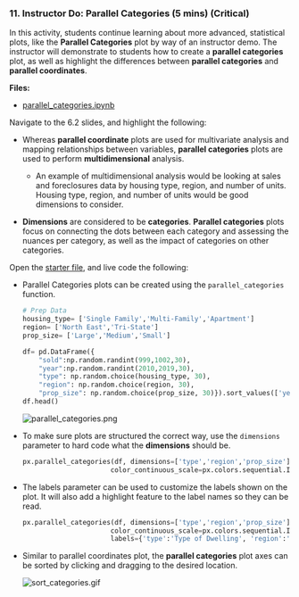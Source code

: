 ### 11. Instructor Do: Parallel Categories (5 mins) (Critical)

In this activity, students continue learning about more advanced, statistical plots, like the **Parallel Categories** plot by way of an instructor demo. The instructor will demonstrate to students how to create a **parallel categories** plot, as well as highlight the differences between **parallel categories** and **parallel coordinates**.

**Files:**

* [parallel_categories.ipynb](Activities/11-Ins_Parallel_Categories/Solved/parallel_categories.ipynb)

Navigate to the 6.2 slides, and highlight the following:

* Whereas **parallel coordinate** plots are used for multivariate analysis and mapping relationships between variables, **parallel categories** plots are used to perform **multidimensional** analysis.

  * An example of multidimensional analysis would be looking at sales and foreclosures data by housing type, region, and number of units. Housing type, region, and number of units would be good dimensions to consider.

* **Dimensions** are considered to be **categories**. **Parallel categories** plots focus on connecting the dots between each category and assessing the nuances per category, as well as the impact of categories on other categories.

Open the [starter file](Activities/11-Ins_Parallel_Categories/Solved/parallel_categories.ipynb), and live code the following:

* Parallel Categories plots can be created using the `parallel_categories` function.

  ```python
  # Prep Data
  housing_type= ['Single Family','Multi-Family','Apartment']
  region= ['North East','Tri-State']
  prop_size= ['Large','Medium','Small']

  df= pd.DataFrame({
      "sold":np.random.randint(999,1002,30),
      "year":np.random.randint(2010,2019,30),
      "type": np.random.choice(housing_type, 30),
      "region": np.random.choice(region, 30),
      "prop_size": np.random.choice(prop_size, 30)}).sort_values(['year','type','region','prop_size'])
  df.head()
  ```

  ![parallel_categories.png](Images/parallel_categories.png)

* To make sure plots are structured the correct way, use the `dimensions` parameter to hard code what the **dimensions** should be.

  ```python
  px.parallel_categories(df, dimensions=['type','region','prop_size'], color='year',
                        color_continuous_scale=px.colors.sequential.Inferno)
  ```

* The labels parameter can be used to customize the labels shown on the plot. It will also add a highlight feature to the label names so they can be read.

  ```python
  px.parallel_categories(df, dimensions=['type','region','prop_size'], color='year',
                        color_continuous_scale=px.colors.sequential.Inferno,
                        labels={'type':'Type of Dwelling', 'region':'Region', 'prop_size':'Property Size'})
  ```

* Similar to parallel coordinates plot, the **parallel categories** plot axes can be sorted by clicking and dragging to the desired location.

  ![sort_categories.gif](Images/sort_categories.gif)

